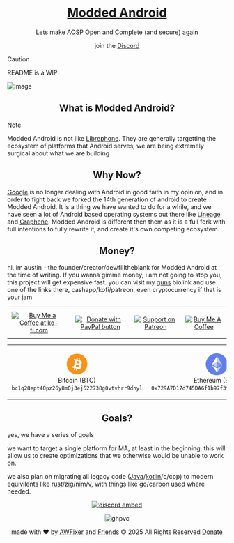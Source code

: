 <!-- links for markdown -->

[Discord]: https://inv.wtf/moddedandroid
[AWFixer]: https://theautist.me
[Friends]: https://awfixer.com
[Site]: https://modded-android.dev
[guns]: https://guns.lol/fixer
[Lineage]: https://lineageos.org
[Graphene]: https://grapheneos.org
[librephone]: https://www.fsf.org/campaigns/librephone
[Google]: https://about.google/
[Java]: https://www.java.com/
[Rust]: https://rust-lang.org/
[Nim]: https://nim-lang.org/
[Zig]: https://ziglang.org/
[Kotlin]: https://kotlinlang.org/
[Donate]: https://github.com/modded-android/system/wiki/donate

<!-- hero section -->

<h1 align="center"><a href="https://modded-android.dev"> Modded Android </a></h1>

<p align="center"> Lets make AOSP Open and Complete (and secure) again </p>

<p align="center"> join the <a href="https://inv.wtf/moddedandroid"> Discord </a></p>

> [!CAUTION]
> README is a WIP

![image](https://joyofandroid.com/wp-content/uploads/2022/12/add-Picture-Widgets-On-Android-Home-Screen.jpg)

<!-- info section -->

<h2 align="center"> What is Modded Android? </h2>

> [!NOTE]
> Modded Android is not like [Librephone]. They are generally targetting the ecosystem of platforms that Android serves, we are being extremely surgical about what we are building

<h2 align="center"> Why Now? </h2>

[Google] is no longer dealing with Android in good faith in my opinion, and in order to fight back we forked the 14th generation of android to create Modded Android. It is a thing we have wanted to do for a while, and we have seen a lot of Android based operating systems out there like [Lineage] and [Graphene]. Modded Android is different then them as it is a full fork with full intentions to fully rewrite it, and create it's own competing ecosystem.

<h2 align="center"> Money? </h2>

hi, im austin - the founder/creator/dev/filltheblank for Modded Android at the time of writing. If you wanna gimme money, i am not going to stop you, this project will get expensive fast. you can visit my [guns] biolink and use one of the links there, cashapp/kofi/patreon, even cryptocurrency if that is your jam

<table align="center" style="border-collapse: collapse; margin: 0 auto;">
  <tr>
    <td align="center" style="padding: 10px;">
      <a href="https://ko-fi.com/Y8Y5TPYQF" target="_blank">
        <img src="https://storage.ko-fi.com/cdn/kofi5.png?v=6" alt="Buy Me a Coffee at ko-fi.com" style="height: 50px; width: auto; border: 0;">
      </a>
    </td>
    <td align="center" style="padding: 10px;">
      <a href="https://www.paypal.com/cgi-bin/webscr?cmd=_s-xclick&hosted_button_id=J5H8AXQTEZ7QQ">
        <img src="https://www.paypalobjects.com/en_US/i/btn/btn_donate_LG.gif" alt="Donate with PayPal button" style="height: 50px; width: auto; border: 0;">
      </a>
    </td>
    <td align="center" style="padding: 10px;">
      <a href="https://www.patreon.com/awfixer">
        <img src="https://img.shields.io/badge/Patreon-F96854?style=for-the-badge&logo=patreon&logoColor=white" alt="Support on Patreon" style="height: 50px; width: auto; border: 0;">
      </a>
    </td>
    <td align="center" style="padding: 10px;">
      <a href="https://www.buymeacoffee.com/awfixer" target="_blank">
        <img src="https://cdn.buymeacoffee.com/buttons/v2/default-yellow.png" alt="Buy Me A Coffee" style="height: 50px; width: auto; border: 0;">
      </a>
    </td>
  </tr>
</table>

<table>
  <tr>
    <td style="text-align: center; padding: 10px;">
      <a href="https://bitcoin.org/" target="_blank">
        <img src="../images/btc.svg" alt="Bitcoin Logo" style="height: 50px; width: auto; border: 0;">
      </a>
      <br>
      Bitcoin (BTC)
      <br>
      <code>bc1q28ept40pz26y8m0j3ej522738g0vtvhrr9dhyl</code>
    </td>
    <td style="text-align: center; padding: 10px;">
      <a href="https://ethereum.org/" target="_blank">
        <img src="../images/eth.svg" alt="Ethereum Logo" style="height: 50px; width: auto; border: 0;">
      </a>
      <br>
      Ethereum (ETH)
      <br>
      <code>0x729A7D17d745DA6f1b97f39bEc6f9fa218b39a1D</code>
    </td>
    <td style="text-align: center; padding: 10px;">
      <a href="https://zano.org/" target="_blank">
        <img src="../images/zano.png" alt="Zano Logo" style="height: 50px; width: auto; border: 0;">
      </a>
      <br>
      Zano
      <br>
      <code>ZxCNiXke6CWXngcVd8A5GaUAcHMEiMjRe8GQEovpTZSaeUmsUwaebKhDuvpWg6GFFVTf7rH8UF9v8HH5GFyRgJ2Q1KRzjBTnK</code>
    </td>
    <td style="text-align: center; padding: 10px;">
      <a href="https://dogecoin.com/" target="_blank">
        <img src="../images/doge.svg" alt="Dogecoin Logo" style="height: 50px; width: auto; border: 0;">
      </a>
      <br>
      Dogecoin (DOGE)
      <br>
      <code> DRu3cCJKHmriJ1DtZc8wUbW7C8XhzrkVkq</code>
    </td>
    <td style="text-align: center; padding: 10px;">
      <a href="https://solana.com/" target="_blank">
        <img src="../images/solana.svg" alt="Solana Logo" style="height: 50px; width: auto; border: 0;">
      </a>
      <br>
      Solana (SOL)
      <br>
      <code>HKc31GRgS4LSx4VjcjKTb47eXAzgCKoBoLtuHgEz8dku</code>
    </td>
    <td style="text-align: center; padding: 10px;">
      <a href="https://decred.org/" target="_blank">
        <img src="../images/decred.svg" alt="Decred Logo" style="height: 50px; width: auto; border: 0;">
      </a>
      <br>
      Decred
      <br>
      <code>DsVgp7HyF54qpmHTYv93ZhjAjxAoS8qucvN</code>
    </td>
  </tr>
</table>


<h2 align="center"> Goals? </h2>

yes, we have a series of goals

we want to target a single platform for MA, at least in the beginning. this will allow us to create optimizations that we otherwise would be unable to work on.

we also plan on migrating all legacy code ([Java]/[kotlin]/c/cpp) to modern equivilents like [rust]/[zig]/[nim]/v, with things like go/carbon used where needed.



<!-- we are watching you -->

<div align="center">

[![discord embed](https://inv.wtf/widget/moddedandroid)](https://inv.wtf/moddedandroid)

![ghpvc](https://komarev.com/ghpvc/?username=modded-android)

made with ❤️ by [AWFixer] and [Friends] ©️ 2025 All Rights Reserved [Donate]

</div>
